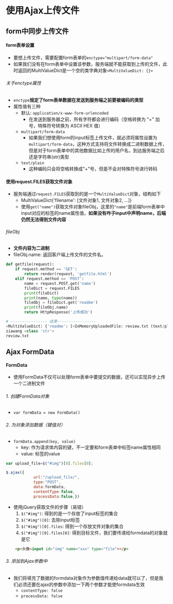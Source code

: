 # 使用Ajax上传文件

## form中同步上传文件
#### form表单设置
- 要想上传文件，需要配置form表单的`enctype="multipart/form-data"`
- 如果我们没有在form表单中设置该参数，服务端就不能获取到上传的文件，此时返回的MultiValueDict是一个空的类字典对象`<MultiValueDict: {}>`


###### 关于enctype属性
- `enctype`**规定了form表单数据在发送到服务端之前要被编码的类型**
- 属性值有三种
	- 默认: `application/x-www-form-urlencoded`
		- 在发送到服务器之前，所有字符都会进行编码（空格转换为 "+" 加号，特殊符号转换为 ASCII HEX 值）
	- `multipart/form-data`
		- 如果我们想使用form的input标签上传文件，就必须将属性设置为`multipart/form-data`，这种方式支持将文件转换成二进制数据上传，但是对于form表单中的其他数据比如上传的用户名，到达服务端之后还是字符串(str)类型
	- `text/plain`
		- 这种编码只会将空格转换成"+"号，但是不会对特殊符号进行转码




#### 使用request.FILES获取文件对象
- 服务端通过`request.FILES`获取到的是一个`MultiValueDict`对象，结构如下
	- MultiValueDict{'filename': [文件对象1, 文件对象2, ...]}
	- 使用`get("name")`获取文件对象fileObj，这里的`"name"`是前端form表单中input对应的标签的name属性值，**如果没有咋子input中声明name，后端仍然无法得到文件内容**
	



###### fileObj
- **文件内容为二进制**
- fileObj.name: 返回客户端上传文件的文件名。


```python
def getfile(request):
    if request.method == 'GET':
        return render(request, 'getfile.html')
    elif request.method == 'POST':
        name = request.POST.get('name')
        fileDict = request.FILES
        print(fileDict)
        print(name, type(name))
        fileObj = fileDict.get('readme')
        print(fileObj.name)
        return HttpResponse('上传成功')

# ---------------- 结果-----------------
<MultiValueDict: {'readme': [<InMemoryUploadedFile: review.txt (text/plain)>]}>
ziawang <class 'str'>
review.txt
```


## Ajax FormData


#### FormData
- 使用FormData不仅可以处理form表单中要提交的数据，还可以实现异步上传一个二进制文件

###### 1. 创建FormData对象
- `var formData = new FormData()`

###### 2. 为对象添加数据（键值对）
- `formData.append(key, value)`
	- key: 作为请求体内容的键，不一定要和form表单中标签name属性相同
	- value: 标签的value

```javascript
var upload_file=$("#img")[0].files[0];

$.ajax({
            url:"/upload_file/",
            type:"POST",
            data:formData,
            contentType:false,
            processData:false,})

```



- 使用jQuery获取文件的步骤（易错）
	1. `$("#img")`: 得到的是一个存放了input标签的集合
	2. `$("#img")[0]`: 去除input标签
	3. `$("#img")[0].files`: 得到一个存放文件对象的集合
	4. `$("#img")[0].files[0]`: 得到目标文件，我们要传递给formdata的对象就是它

```html
    <p>头像<input id="img" name="xxx" type="file"></p>
```



###### 3. 添加到Ajax参数中
- 我们将填充了数据的formdata对象作为参数值传递给data就可以了，但是我们必须还要在ajax的参数中添加一下两个参数才能使formdata生效
	- `contentType: false`
	- `processData: false`